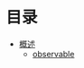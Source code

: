 # 目录

- [概述](./doc/zh-CN/overview/overview.md)
  - [observable](./doc/zh-CN/overview/observables.md)